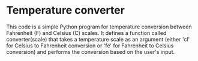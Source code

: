 #  Temperature converter

This code is a simple Python program for temperature conversion between Fahrenheit (F) and Celsius (C) scales. It defines a function called converter(scale) that takes a temperature scale as an argument (either 'cl' for Celsius to Fahrenheit conversion or 'fe' for Fahrenheit to Celsius conversion) and performs the conversion based on the user's input. 
